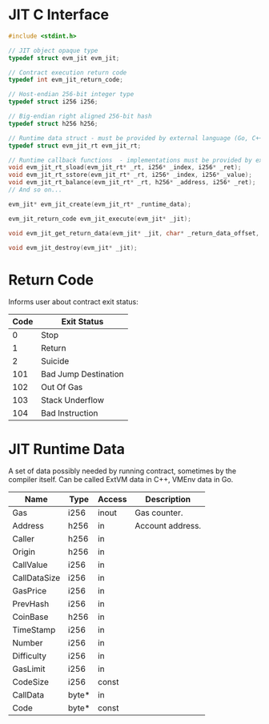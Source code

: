 # JIT C Interface

``` C
#include <stdint.h>

// JIT object opaque type
typedef struct evm_jit evm_jit;

// Contract execution return code
typedef int evm_jit_return_code;

// Host-endian 256-bit integer type
typedef struct i256 i256;

// Big-endian right aligned 256-bit hash
typedef struct h256 h256;

// Runtime data struct - must be provided by external language (Go, C++, Python)
typedef struct evm_jit_rt evm_jit_rt;

// Runtime callback functions  - implementations must be provided by external language (Go, C++, Python)
void evm_jit_rt_sload(evm_jit_rt* _rt, i256* _index, i256* _ret);
void evm_jit_rt_sstore(evm_jit_rt* _rt, i256* _index, i256* _value);
void evm_jit_rt_balance(evm_jit_rt* _rt, h256* _address, i256* _ret);
// And so on...

evm_jit* evm_jit_create(evm_jit_rt* _runtime_data);

evm_jit_return_code evm_jit_execute(evm_jit* _jit);

void evm_jit_get_return_data(evm_jit* _jit, char* _return_data_offset, size_t* _return_data_size);

void evm_jit_destroy(evm_jit* _jit);
```

# Return Code

Informs user about contract exit status:

Code| Exit Status
----|-----
0   | Stop
1   | Return
2   | Suicide
101 | Bad Jump Destination
102 | Out Of Gas
103 | Stack Underflow
104 | Bad Instruction



# JIT Runtime Data

A set of data possibly needed by running contract, sometimes by the compiler itself. 
Can be called ExtVM data in C++, VMEnv data in Go.

Name         | Type | Access | Description
-----        |------|--------|------------
Gas          | i256 | inout  | Gas counter.
Address      | h256 | in     | Account address.
Caller       | h256 | in     | 
Origin       | h256 | in     | 
CallValue    | i256 | in     | 
CallDataSize | i256 | in     | 
GasPrice     | i256 | in     | 
PrevHash     | i256 | in     | 
CoinBase     | h256 | in     | 
TimeStamp    | i256 | in     | 
Number       | i256 | in     | 
Difficulty   | i256 | in     | 
GasLimit     | i256 | in     | 
CodeSize     | i256 | const  | 
CallData     | byte*| in     |
Code         | byte*| const  |
